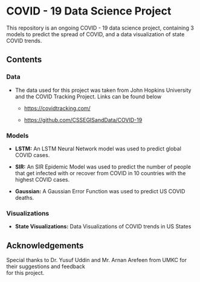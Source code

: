 # COVID - 19 Data Science Project	



This repository is an ongoing COVID - 19 data science project, containing 3 models to predict the spread of COVID, and a data visualization of state COVID trends.



## Contents	


### Data	


- The data used for this project was taken from John Hopkins University and the COVID Tracking Project. Links can be found below	

   - https://covidtracking.com/	

    - https://github.com/CSSEGISandData/COVID-19	


### Models	


- **LSTM:** An LSTM Neural Network model was used to predict global COVID cases.	


- **SIR:** An SIR Epidemic Model was used to predict the number of people that get infected with or recover from COVID in 10 countries with the highest COVID cases.	


- **Gaussian:** A Gaussian Error Function was used to predict US COVID deaths.	



### Visualizations	


- **State Visualizations:** Data Visualizations of COVID trends in US States	


## Acknowledgements


Special thanks to Dr. Yusuf Uddin and Mr. Arnan Arefeen from UMKC for their suggestions and feedback 	
for this project.
